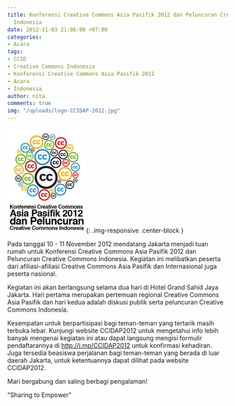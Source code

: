 ```yaml
---
title: Konferensi Creative Commons Asia Pasifik 2012 dan Peluncuran Creative Commons
  Indonesia
date: 2012-11-03 21:06:00 +07:00
categories:
- Acara
tags:
- CCID
- Creative Commons Indonesia
- Konferensi Creative Commons Asia Pasifik 2012
- Acara
- Indonesia
author: nita
comments: true
img: "/uploads/logo-CCIDAP-2012.jpg"
---
```


![logo-CCIDAP-2012.jpg](/uploads/logo-CCIDAP-2012.jpg){: .img-responsive .center-block }

Pada tanggal 10 - 11 November 2012 mendatang Jakarta menjadi tuan rumah untuk Konferensi Creative Commons Asia Pasifik 2012 dan Peluncuran Creative Commons Indonesia. Kegiatan ini melibatkan peserta dari afiliasi-afiliasi Creative Commons Asia Pasifik dan Internasional juga peserta nasional.

Kegiatan ini akan berlangsung selama dua hari di Hotel Grand Sahid Jaya Jakarta. Hari pertama merupakan pertemuan regional Creative Commons Asia Pasifik dan hari kedua adalah diskusi publik serta peluncuran Creative Commons Indonesia.

Kesempatan untuk berpartisipasi bagi teman-teman yang tertarik masih terbuka lebar. Kunjungi  website CCIDAP2012 untuk mengetahui info lebih banyak mengenai kegiatan ini atau dapat langsung mengisi formulir pendaftarannya di http://j.mp/CCIDAP2012 untuk konfirmasi kehadiran. Juga tersedia beasiswa perjalanan bagi teman-teman yang berada di luar daerah Jakarta, untuk ketentuannya dapat dilihat pada website CCIDAP2012.

Mari bergabung dan saling berbagi pengalaman!

"Sharing to Empower"
